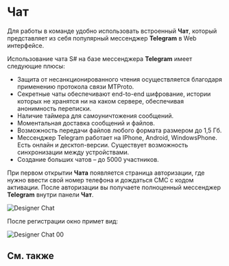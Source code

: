# Чат

Для работы в команде удобно использовать встроенный **Чат**, который представляет из себя популярный мессенджер **Telegram** в Web интерфейсе.

Использование чата S\# на базе мессенджера **Telegram** имеет следующие плюсы:

- Защита от несанкционированного чтения осуществляется благодаря применению протокола связи MTProto.
- Секретные чаты обеспечивают end\-to\-end шифрование, истории которых не хранятся ни на каком сервере, обеспечивая анонимность переписки.
- Наличие таймера для самоуничтожения сообщений.
- Моментальная доставка сообщений и файлов.
- Возможность передачи файлов любого формата размером до 1,5 Гб.
- Мессенджер Telegram работает на IPhone, Android, WindowsPhone. Есть онлайн и десктоп\-версии. Существует возможность синхронизации между устройствами.
- Создание больших чатов – до 5000 участников.

При первом открытии **Чата** появляется страница авторизации, где нужно ввести свой номер телефона и дождаться СМС с кодом активации. После авторизации вы получаете полноценный мессенджер **Telegram** внутри панели **Чат**.

![Designer Chat](~/images/Designer_Chat.png)

После регистрации окно примет вид:

![Designer Chat 00](~/images/Designer_Chat_00.png)

## См. также
